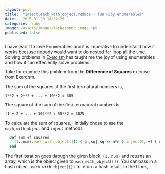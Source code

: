 ```yaml
---
layout: post
title:  "Inject,each_with_object,reduce - fun Ruby enumerables"
date:   2015-01-20 14:34:25
categories: ruby
image: /assets/images/background_image.jpg
published: false
---
```


I have learnt to love Enumerables and it is imperative to understand how it works because nobody would want to do 
nested `for` loop all the time.
Solving problems in [Exercism](http://www.exercism.io) has taught me the joy of using enumerables and how it can effeciently solve problems.

Take for example this problem from the **Difference of Squares** exercise from Exercism.

  The sum of the squares of the first ten natural numbers is,
  
    1**2 + 2**2 + ... + 10**2 = 385
  
  The square of the sum of the first ten natural numbers is,
  
    (1 + 2 + ... + 10)**2 = 55**2 = 3025

To calculate the sum of squares, I initially chose to use the `each_with_object` and `inject` methods.

```ruby
  def sum_of_squares
    (1..num).each_with_object([]) { |n,sq| sq << n*n }.inject(0,:+) { n }
  end
```
The first iteration goes through the given block, `(1..num)` and returns an array, which is the object given to `each_with_object([])`. You can pass in a hash object, `each_with_object({})` to return a hash result.
In the block, 
